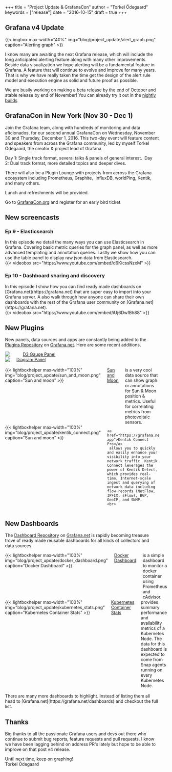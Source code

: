 +++
title = "Project Update & GrafanaCon"
author = "Torkel Ödegaard"
keywords = ["release"]
date = "2016-10-15"
draft = true
+++

## Grafana v4 Update

{{< imgbox max-width="40%" img="blog/project_update/alert_graph.png" caption="Alerting graph" >}}

I know many are awaiting the next Grafana release, which will include the long anticipated alerting
feature along with many other improvements. Beside data visualization we hope alerting will be a
fundamental feature in Grafana. A feature that will continue to evolve and improve for many years.
That is why we have really taken the time get the design of the alert rule model and execution
engine as solid and future proof as possible.

We are busily working on making a beta release by the end of October and stable release by end of November!
You can already try it out in the [nightly builds](http://grafana.org/builds/).

<div class="clearfix"></div>

## GrafanaCon in New York (Nov 30 - Dec 1)

Join the Grafana team, along with hundreds of monitoring and data aficionados, for our second annual
GrafanaCon on Wednesday, November 30 and Thursday, December 1, 2016. This two-day event will feature content
and speakers from across the Grafana community, led by myself Torkel Ödegaard, the creator & project lead of Grafana. 

Day 1: Single track format, several talks & panels of general interest. 
Day 2: Dual track format, more detailed topics and deeper dives. 

There will also be a Plugin Lounge with projects from across the Grafana ecosystem including Prometheus, Graphite, 
InfluxDB, worldPing, Kentik, and many others.

Lunch and refreshments will be provided.

Go to [GrafanaCon.org](http://grafanacon.org) and register for an early bird ticket.

## New screencasts

### Ep 9 - Elasticsearch

<div class="row">
  <div class="medium-6 columns">
    In this episode we detail the many ways you can use Elasticsearch in Grafana. Covering basic metric
    queries for the graph panel, as well as more advanced templating and annotation queries. Lastly
    we show how you can use the table panel to display raw json data from Elasticsearch.
  </div>
  <div class="medium-6 columns">
    {{< videobox src="https://www.youtube.com/embed/d6KicssNzxM" >}}
  </div>
</div>

### Ep 10 - Dashboard sharing and discovery

<div class="row">
  <div class="medium-6 columns">
    In this episode I show how you can find ready made dashboards on [Grafana.net](https://grafana.net) that
    are super easy to import into your Grafana server. A also walk through how anyone
    can share their own dashboards with the rest of the Grafana user community on [Grafana.net](https://grafana.net).
  </div>
  <div class="medium-6 columns">
    {{< videobox src="https://www.youtube.com/embed/iUj6DwfBh88" >}}
  </div>
</div>


<div class="clearfix"></div>

## New Plugins

New panels, data sources and apps are constantly being added to the [Plugins Repository](https://grafana.net/plugins) on [Grafana.net](https://grafana.net).
Here are some recent additions.

<div class="row">
  <div class="medium-6 columns">
    <a href="https://grafana.net/plugins/briangann-gauge-panel">
      <img src="/assets/img/blog/project_update/d3_gauge.png">
    </a>
    <br>
    <a href="https://grafana.net/plugins/briangann-gauge-panel">D3 Gauge Panel</a>
  </div>
  <div class="medium-6 columns">
    <a href="https://grafana.net/plugins/jdbranham-diagram-panel">
      <img src="/assets/img/blog/project_update/diagram_panel.png">
    </a>
    <a href="https://grafana.net/plugins/jdbranham-diagram-panel">Diagram Panel</a>
  </div>
</div>

<br>

<div class="row">
  <div class="medium-6 columns">
   {{< lightboxhelper max-width="100%" img="blog/project_update/sun_and_moon.png" caption="Sun and moon" >}}
   <a href="https://grafana.net/plugins/fetzerch-sunandmoon-datasource">Sun and Moon</a> is a very cool data source that can show graph or annotations for Sun & Moon position & metrics.
   Useful for correlating metrics from photovoltaic sensors.
  </div>
  <div class="medium-6 columns">
    {{< lightboxhelper max-width="100%" img="blog/project_update/kentik_connect.png" caption="Sun and moon" >}}

    <a href="https://grafana.net/plugins/kentik-app">Kentik Connect Pro</a>
     allows you to quickly and easily enhance your visibility into your network traffic. Kentik Connect leverages the power of Kentik Detect, which provides real-time, Internet-scale ingest and querying of network data including flow records (NetFlow, IPFIX, sFlow), BGP, GeoIP, and SNMP.
    <br>
  </div>
</div>

## New Dashboards

The [Dashboard Repository](https://grafana.net/dashboards) on [Grafana.net](https://grafana.net) is rapidly becoming
treasure trove of ready made reusable dashboards for all kinds of collectors and data sources.

<div class="row">
  <div class="medium-6 columns">
   {{< lightboxhelper max-width="100%" img="blog/project_update/docker_dashboard.png" caption="Docker Dashboard" >}}
   <a href="https://grafana.net/dashboards/179">Docker Dashboard</a> is a simple dashboard to monitor a docker
   container using Prometheus and cAdvisor.
  </div>
  <div class="medium-6 columns">
    {{< lightboxhelper max-width="100%" img="blog/project_update/kubernetes_stats.png" caption="Kubernetes Container Stats" >}}
    <a href="https://grafana.net/dashboards/482">Kubernetes Container Stats</a> provides summary performance and availability metrics of a Kubernetes Node. The data for this dashboard is expected to come from Snap agents running on every Kubernetes Node.
  </div>
</div>

<br>
There are many more dashboards to highlight. Instead of listing them all head to [Grafana.net](https://grafana.net/dashboards)
and checkout the full list.

## Thanks

Big thanks to all the passionate Grafana users and devs out there who continue to submit bug reports, feature
requests and pull requests. I know we have been lagging behind on address PR's lately but hope to be able to improve on
that post v4 release.

Until next time, keep on graphing!<br>
Torkel Ödegaard
